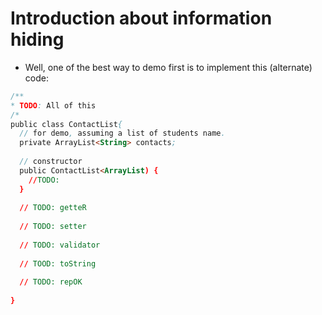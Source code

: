 # Introduction about information hiding
- Well, one of the best way to demo first is to implement this (alternate) code:
```java
/**
* TODO: All of this
/*
public class ContactList{
  // for demo, assuming a list of students name.
  private ArrayList<String> contacts;
  
  // constructor
  public ContactList<ArrayList) {
    //TODO: 
  }
  
  // TODO: getteR
  
  // TODO: setter
  
  // TODO: validator
  
  // TOOD: toString
  
  // TODO: repOK
  
}
